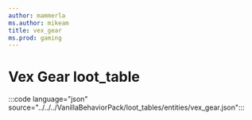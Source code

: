 ```yaml
---
author: mammerla
ms.author: mikeam
title: vex_gear
ms.prod: gaming
---
```


# Vex Gear loot_table

:::code language="json" source="../../../VanillaBehaviorPack/loot_tables/entities/vex_gear.json":::